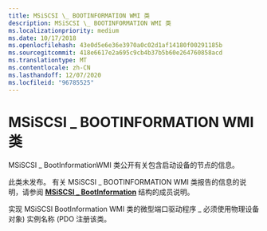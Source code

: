 ```yaml
---
title: MSiSCSI \_ BOOTINFORMATION WMI 类
description: MSiSCSI \_ BOOTINFORMATION WMI 类
ms.localizationpriority: medium
ms.date: 10/17/2018
ms.openlocfilehash: 43e0d5e6e36e3970a0c02d1af14180f00291185b
ms.sourcegitcommit: 418e6617e2a695c9cb4b37b5b60e264760858acd
ms.translationtype: MT
ms.contentlocale: zh-CN
ms.lasthandoff: 12/07/2020
ms.locfileid: "96785525"
---
```

# <a name="msiscsi_bootinformation-wmi-class"></a>MSiSCSI \_ BOOTINFORMATION WMI 类


MSiSCSI \_ BootInformationWMI 类公开有关包含启动设备的节点的信息。

此类未发布。 有关 MSiSCSI \_ BOOTINFORMATION WMI 类报告的信息的说明，请参阅 [**MSiSCSI \_ BootInformation**](/windows-hardware/drivers/ddi/iscsiop/ns-iscsiop-_msiscsi_bootinformation) 结构的成员说明。

实现 MSiSCSI BootInformation WMI 类的微型端口驱动程序 \_ 必须使用物理设备对象) 实例名称 (PDO 注册该类。

 

